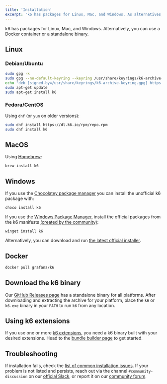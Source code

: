 ```yaml
---
title: 'Installation'
excerpt: 'k6 has packages for Linux, Mac, and Windows. As alternatives, you can also using a Docker container or a standalone binary.'
---
```


k6 has packages for Linux, Mac, and Windows. Alternatively, you can use a Docker container or a standalone binary.

## Linux

### Debian/Ubuntu

```bash
sudo gpg -k
sudo gpg --no-default-keyring --keyring /usr/share/keyrings/k6-archive-keyring.gpg --keyserver hkp://keyserver.ubuntu.com:80 --recv-keys C5AD17C747E3415A3642D57D77C6C491D6AC1D69
echo "deb [signed-by=/usr/share/keyrings/k6-archive-keyring.gpg] https://dl.k6.io/deb stable main" | sudo tee /etc/apt/sources.list.d/k6.list
sudo apt-get update
sudo apt-get install k6
```

### Fedora/CentOS

Using `dnf` (or `yum` on older versions):

```bash
sudo dnf install https://dl.k6.io/rpm/repo.rpm
sudo dnf install k6
```

## MacOS

Using [Homebrew](https://brew.sh/):

```bash
brew install k6
```

## Windows

If you use the [Chocolatey package manager](https://chocolatey.org/) you can install the unofficial k6 package with:

```
choco install k6
```

If you use the [Windows Package Manager](https://github.com/microsoft/winget-cli), install the official packages from the k6 manifests [(created by the community)](https://github.com/microsoft/winget-pkgs/tree/master/manifests/k/k6/k6):

```
winget install k6
```

Alternatively, you can download and run [the latest official installer](https://dl.k6.io/msi/k6-latest-amd64.msi).

## Docker

```bash
docker pull grafana/k6
```

## Download the k6 binary

Our [GitHub Releases page](https://github.com/grafana/k6/releases) has a standalone binary for all platforms. After downloading and extracting the archive for your platform, place the `k6` or `k6.exe` binary in your `PATH` to run `k6` from any location.

## Using k6 extensions

If you use one or more [k6 extensions](/extensions), you need a k6 binary built with your desired extensions.
Head to the [bundle builder page](/extensions/get-started/bundle/) to get started.

## Troubleshooting

If installation fails, check the [list of common installation issues](/get-started/installation/troubleshooting/).
If your problem is not listed and persists, reach out via the channel `#community-discussion` on our [official Slack](https://k6io.slack.com/), or report it on our [community forum](https://community.k6.io/).
